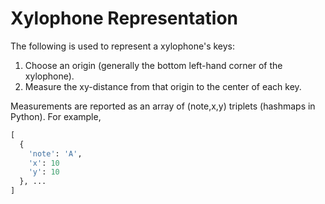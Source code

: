 # Xylophone Representation

The following is used to represent a xylophone's keys:

1. Choose an origin (generally the bottom left-hand corner of the xylophone).
2. Measure the xy-distance from that origin to the center of each key.

Measurements are reported as an array of (note,x,y) triplets (hashmaps in Python). For example,

```python
[
  {
    'note': 'A',
    'x': 10
    'y': 10
  }, ...
]
```

